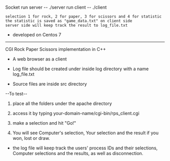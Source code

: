 Socket
	run server -- ./server
	run client -- ./client

	selection 1 for rock, 2 for paper, 3 for scissors and 4 for statistic
	the statistic is saved as "game_data.txt" on client side
	server side will keep track the result to log_file.txt

* developed on Centos 7 
_____________________________________________________________________________________________________

CGI
Rock Paper Scissors implementation in C++

* A web browser as a client

* Log file should be created under inside log directory with a name log_file.txt 

* Source files are inside src directory

--To test--
1. place all the folders under the apache directory

2. access it by typing your-domain-name/cgi-bin/rps_client.cgi

3. make a selection and hit "Go!"

4. You will see Computer's selection, Your selection and the result if you won, lost or draw.

* the log file will keep track the users' process IDs and their selections, Computer selections and the results, as well as disconnection.